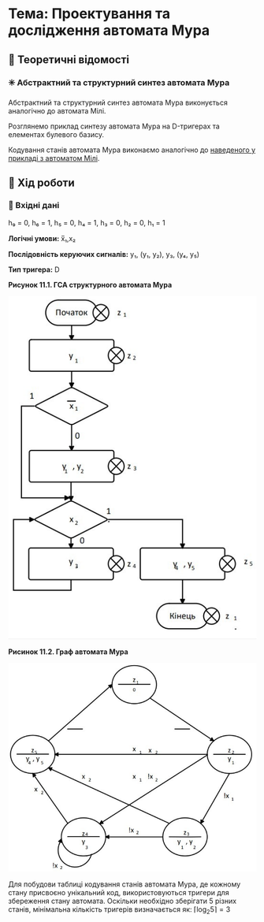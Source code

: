 # Тема: Проектування та дослідження автомата Мура

## 📘 Теоретичні відомості

### ✳️ Абстрактний та структурний синтез автомата Мура

Абстрактний та структурний синтез автомата Мура виконується аналогічно до автомата Мілі.

Розглянемо приклад синтезу автомата Мура на D-тригерах та елементах булевого базису.

Кодування станів автомата Мура виконаємо аналогічно до [наведеного у прикладі з автоматом Мілі](https://github.com/chadowgg/-UA-Design-and-research-of-the-Milli-automaton).


## 🧪 Хід роботи

### 🔢 Вхідні дані

h₉ = 0, h₆ = 1, h₅ = 0, h₄ = 1, h₃ = 0, h₂ = 0, h₁ = 1

**Логічні умови:** x̅₁,x₂

**Послідовність керуючих сигналів:** y₁, (y₁, y₂), y₃, (y₄, y₅)

**Тип тригера:** D

**Рисунок 11.1. ГСА структурного автомата Мура**

![](GSA-of-Moore's-structural-automaton.jpg)

**Рисинок 11.2. Граф автомата Мура**

![](Moore-Automaton-Graph.jpg)


Для побудови таблиці кодування станів автомата Мура, де кожному стану присвоєно унікальний код, використовуються тригери для збереження стану автомата.
Оскільки необхідно зберігати 5 різних станів, мінімальна кількість тригерів визначається як: $\lceil \log_2{5} \rceil = 3$
